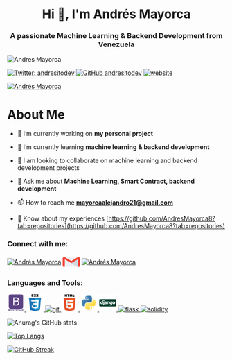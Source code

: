 <h1 align="center">Hi 👋, I'm Andrés Mayorca</h1>
<h3 align="center">A passionate Machine Learning & Backend Development from Venezuela</h3>


<p align="left"> <img src="https://komarev.com/ghpvc/?username=AndresMayorca8&label=Profile%20views&color=0e75b6&style=flat" alt="Andres Mayorca" /> </p>


[![Twitter: andresitodev](https://img.shields.io/twitter/follow/AndresMayorca8?style=social)](https://twitter.com/AndresMayorca8)
[![GitHub andresitodev](https://img.shields.io/github/followers/AndresMayorca8?label=follow&style=social)](https://github.com/AndresMayorca8)
[![website](https://img.shields.io/badge/PortfolioWebsite-andresmayorca.netlify.app-2648ff?style=flat-square&logo=google-chrome)](https://andresmayorca.netlify.app/)


<p align="left"> <a href="https://github.com/ryo-ma/github-profile-trophy"><img src="https://github-profile-trophy.vercel.app/?username=AndresMayorca8" alt="Andrés Mayorca" /></a></p>

<h1>About Me</h1>

- 🔭 I’m currently working on **my personal project**

- 🌱 I’m currently learning **machine learning & backend development**

- 👯 I am looking to collaborate on machine learning and backend development projects

- 💬 Ask me about **Machine Learning, Smart Contract, backend development**

- 📫 How to reach me **mayorcaalejandro21@gmail.com**

- 📄 Know about my experiences [https://github.com/AndresMayorca8?tab=repositories](https://github.com/AndresMayorca8?tab=repositories)


<h3 align="left">Connect with me:</h3>
<p align="left">
<a href="https://twitter.com/AndresMayorca8" target="blank"><img align="center" src="https://raw.githubusercontent.com/rahuldkjain/github-profile-readme-generator/master/src/images/icons/Social/twitter.svg" alt="Andrés Mayorca" height="30" width="40" /></a>
<a href="mailto:mayorcaalejandro21@gmail.com" target='_blank'><img align="center" src="./social-media/gmail.svg" height="30" width="40" alt="Andrés Mayorca" /></a>
<a href="https://www.kaggle.com/dataandres" target="blank"><img align="center" src="https://raw.githubusercontent.com/rahuldkjain/github-profile-readme-generator/master/src/images/icons/Social/kaggle.svg" alt="Andrés Mayorca" height="30" width="40" /></a>
</div>
  
<h3 align="left">Languages and Tools:</h3>
<a href="https://getbootstrap.com" target="blank"> <img src="https://raw.githubusercontent.com/devicons/devicon/master/icons/bootstrap/bootstrap-plain-wordmark.svg" alt="bootstrap" width="40" height="40"/> </a><a href="https://www.w3schools.com/css/" target="blank"> <img src="https://raw.githubusercontent.com/devicons/devicon/master/icons/css3/css3-original-wordmark.svg" alt="css3" width="40" height="40"/> </a><a href="https://git-scm.com/" target="blank"> <img src="https://www.vectorlogo.zone/logos/git-scm/git-scm-icon.svg" alt="git" width="40" height="40"/> </a> <a href="https://www.w3.org/html/" target="blank"> <img src="https://raw.githubusercontent.com/devicons/devicon/master/icons/html5/html5-original-wordmark.svg" alt="html5" width="40" height="40"/> </a><a href="https://www.python.org" target="blank"> <img src="https://raw.githubusercontent.com/devicons/devicon/master/icons/python/python-original.svg" alt="python" width="40" height="40"/> </a><a href="https://www.djangoproject.com/" target="blank"> <img src="https://raw.githubusercontent.com/devicons/devicon/master/icons/django/django-original.svg" alt="django" width="40" height="40"/> </a><a href="https://flask.palletsprojects.com/" target="blank"> <img src="https://www.vectorlogo.zone/logos/pocoo_flask/pocoo_flask-icon.svg" alt="flask" width="40" height="40"/> </a> <a href="https://soliditylang.org" target="blank"> <img src="https://upload.wikimedia.org/wikipedia/commons/thumb/9/98/Solidity_logo.svg/1300px-Solidity_logo.svg.png" alt="solidity" width="20" height="40"/> </a> </p>

![Anurag's GitHub stats](https://github-readme-stats.vercel.app/api?username=AndresMayorca8&show_icons=true&theme=light&locale=en)


[![Top Langs](https://github-readme-stats.vercel.app/api/top-langs/?username=AndresMayorca8&theme=ligth&locale=en&layout=compact)](https://github.com/andresitodev/github-readme-stats)
  
[![GitHub Streak](https://github-readme-streak-stats.herokuapp.com?user=AndresMayorca8&date_format=M%20j%5B%2C%20Y%5D)](https://git.io/streak-stats)
